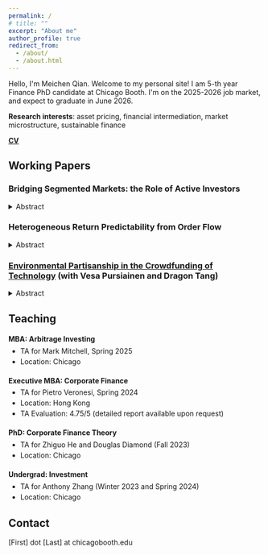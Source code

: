```yaml
---
permalink: /
# title: ""
excerpt: "About me"
author_profile: true
redirect_from: 
  - /about/
  - /about.html
---
```



Hello, I'm Meichen Qian. Welcome to my personal site! I am 5-th year Finance PhD candidate at Chicago Booth. I'm on the 2025-2026 job market, and expect to graduate in June 2026.

**Research interests**: asset pricing, financial intermediation, market microstructure, sustainable finance

**[CV](https://drive.google.com/file/d/1uSna7IE6Kbg12v0IucQTidddHROwKuN_/view?usp=sharing)**

## Working Papers
   
### **Bridging Segmented Markets: the Role of Active Investors**
<details>
    <summary>Abstract</summary>
    This paper examines how active mutual fund and ETF investors facilitate information transmission between the stock and corporate bond markets. I show that changes in active holdings and active cross-asset ownership predict future returns, while passive flows do not. More importantly, active investors enhance cross-market informational efficiency by reducing the predictability of bond returns from lagged stock returns. The effect of information coordination through active cross-asset ownership is stronger for investment-grade firms, where baseline market segmentation is greater and the benefits of information coordination are higher. The mitigation of selling frictions through higher active holdings is more pronounced during periods of adverse market conditions, where short-sale constraints are more likely to impede price discovery. Furthermore, a higher active ratio in ownership and a higher active ratio in cross-asset holdings are associated with stronger return comovement between a firm's stock and bond, reflecting greater integration between the two markets. These results highlight the importance of active management in enhancing cross-asset price discovery and market integration.
</details>

### **Heterogeneous Return Predictability from Order Flow**
<details>
    <summary>Abstract</summary>
    This study investigates how information and inventory effect jointly determine return predictability from retail and total order flow. I build a model that combines the asymmetric information impact of investors with the inventory effect of market makers to analyze how lagged order flow can forecast future returns. The model illustrates that the difference in predictive power between retail and total order flow can be attributed to the varying informativeness of different investor groups. The focus of this paper is to empirically test how market makers' varying inventory capacity affect this predictive power. While previous literature has theoretically demonstrated that the predictive power of past returns is positive and increases with a market maker's risk aversion, such a monotonic relationship requires specific model parameter constraints and lacks empirical support. My framework suggests that when predictibility remains positive, the magnitude increases when the market maker has lower risk bearing capacity, but this monotonic relationship is only within a certain range. Specifically, when the market maker is extremely unwilling to provide liquidity, return predictability can turn negative, as the price impact channel dominates. I empirically test this theoretical prediction using data from stocks in the banking sector and the results align with the model. The rationale is that these stocks exhibit the strongest positive correlation with the market maker's business, and therefore they have lowest inventory capacity for these stocks. This finding is supported by the observation that negative predictability becomes more pronounced in times of higher market volatility or for stocks with lower liquidity.
</details>

### **[Environmental Partisanship in the Crowdfunding of Technology](https://papers.ssrn.com/sol3/papers.cfm?abstract_id=4759551)** (with Vesa Pursiainen and Dragon Tang)
<details>
    <summary>Abstract</summary>
    We study the implications of environmental commitments by technology entrepreneurs in their reward-based crowdfunding campaigns. Technology projects with public environmental commitments are significantly less likely to receive funding, but this varies depending on local climate opinions and political views. Backers in areas less concerned about climate change and more Republican areas are significantly less likely to fund campaigns with environmental commitments. The negative relationship between campaign outcomes and environmental commitments is stronger in cases where such commitments might be assumed more costly, suggesting that at least some backers interpret there to be a trade-off between sustainability and other product features.
</details>

## Teaching
<section style="line-height:1.5;">
  <div style="margin-bottom:1.2em;">
    <p style="margin-bottom:0.2em;"><strong>MBA: Arbitrage Investing</strong></p>
    <ul style="margin-top:0; margin-bottom:0;">
      <li>TA for Mark Mitchell, Spring 2025</li>
      <li>Location: Chicago</li>
    </ul>
  </div>

  <div style="margin-bottom:1.2em;">
    <p style="margin-bottom:0.2em;"><strong>Executive MBA: Corporate Finance</strong></p>
    <ul style="margin-top:0; margin-bottom:0;">
      <li>TA for Pietro Veronesi, Spring 2024</li>
      <li>Location: Hong Kong</li>
      <li>TA Evaluation: 4.75/5 (detailed report available upon request)</li>
    </ul>
  </div>

  <div style="margin-bottom:1.2em;">
    <p style="margin-bottom:0.2em;"><strong>PhD: Corporate Finance Theory</strong></p>
    <ul style="margin-top:0; margin-bottom:0;">
      <li>TA for Zhiguo He and Douglas Diamond (Fall 2023)</li>
      <li>Location: Chicago</li>
    </ul>
  </div>

  <div style="margin-bottom:1.2em;">
    <p style="margin-bottom:0.2em;"><strong>Undergrad: Investment</strong></p>
    <ul style="margin-top:0; margin-bottom:0;">
      <li>TA for Anthony Zhang (Winter 2023 and Spring 2024)</li>
      <li>Location: Chicago</li>
    </ul>
  </div>
</section>


## Contact

[First] dot [Last] at chicagobooth.edu

